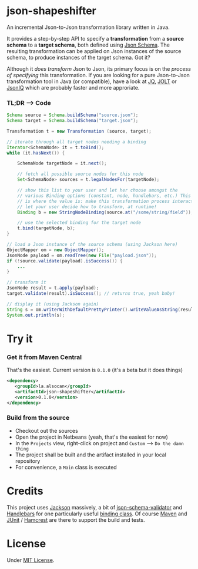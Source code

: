 # json-shapeshifter

An incremental Json-to-Json transformation library written in Java.

It provides a step-by-step API to specify a **transformation** from a **source schema** to a **target schema**, both defined using [Json Schema](http://json-schema.org/).
The resulting transformation can be applied on Json instances of the source schema, to produce instances of the target schema. Got it?

Although it *does transform* Json to Json, its primary focus is on the *process of specifying* this transformation. If you are looking for a pure Json-to-Json transformation tool in Java (or compatible), have a look at [JQ](http://stedolan.github.io/jq/), [JOLT](https://github.com/bazaarvoice/jolt) or [JsonIQ](http://www.jsoniq.org/) which are probably faster and more approriate.

### TL;DR --> Code

```java
Schema source = Schema.buildSchema("source.json");
Schema target = Schema.buildSchema("target.json");

Transformation t = new Transformation (source, target);

// iterate through all target nodes needing a binding
Iterator<SchemaNode> it = t.toBind();
while (it.hasNext()) {

	SchemaNode targetNode = it.next();

	// fetch all possible source nodes for this node
	Set<SchemaNode> sources = t.legalNodesFor(targetNode);

	// show this list to your user and let her choose amongst the
	// various Binding options (constant, node, handlebars, etc.) This
	// is where the value is: make this transformation process interactive,
	// let your user decide how to transform, at runtime!
	Binding b = new StringNodeBinding(source.at("/some/string/field"));

	// use the selected binding for the target node
	t.bind(targetNode, b);
}

// load a Json instance of the source schema (using Jackson here)
ObjectMapper om = new ObjectMapper();
JsonNode payload = om.readTree(new File("payload.json"));
if (!source.validate(payload).isSuccess()) {
	...
}

// transform it
JsonNode result = t.apply(payload);
target.validate(result).isSuccess(); // returns true, yeah baby!

// display it (using Jackson again)
String s = om.writerWithDefaultPrettyPrinter().writeValueAsString(result)
System.out.println(s);
```

# Try it

### Get it from Maven Central

That's the easiest. Current version is `0.1.0` (it's a beta but it does things)

```xml
<dependency>
   <groupId>la.alsocan</groupId>
   <artifactId>json-shapeshifter</artifactId>
   <version>0.1.0</version>
</dependency>
```

### Build from the source

* Checkout out the sources
* Open the project in Netbeans (yeah, that's the easiest for now)
* In the `Projects` view, right-click on project and `Custom` --> `Do the damn thing`
* The project shall be built and the artifact installed in your local repository
* For convenience, a `Main` class is executed

# Credits

This project uses [Jackson](https://github.com/FasterXML/jackson) massively, a bit of [json-schema-validator](https://github.com/fge/json-schema-validator) and [Handlebars](https://github.com/jknack/handlebars.java) for one particularly useful [binding class](https://github.com/fpoulin/json-shapeshifter/blob/master/src/main/java/la/alsocan/jsonshapeshifter/bindings/StringHandlebarsBinding.java). Of course [Maven](http://maven.apache.org/) and [JUnit](http://junit.org/) / [Hamcrest](https://github.com/hamcrest/JavaHamcrest) are there to support the build and tests.

# License

Under [MIT License](http://opensource.org/licenses/MIT).